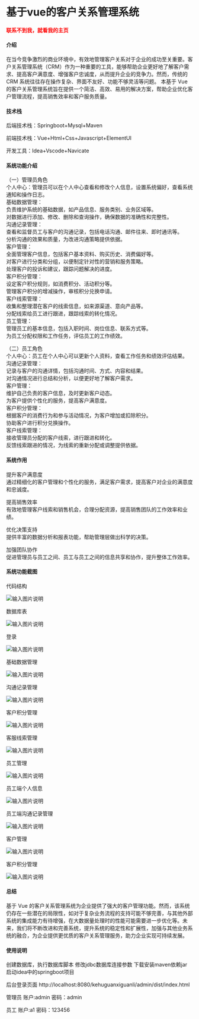 # 基于vue的客户关系管理系统

<h4 style='color:red'>联系不到我，就看我的主页 </h4> 
 
#### 介绍

在当今竞争激烈的商业环境中，有效地管理客户关系对于企业的成功至关重要。客户关系管理系统（CRM）作为一种重要的工具，能够帮助企业更好地了解客户需求、提高客户满意度、增强客户忠诚度，从而提升企业的竞争力。然而，传统的 CRM 系统往往存在操作复杂、界面不友好、功能不够灵活等问题。
本基于 Vue 的客户关系管理系统旨在提供一个简洁、高效、易用的解决方案，帮助企业优化客户管理流程，提高销售效率和客户服务质量。

#### 技术栈

后端技术栈：Springboot+Mysql+Maven

前端技术栈：Vue+Html+Css+Javascript+ElementUI

开发工具：Idea+Vscode+Navicate

#### 系统功能介绍

（一）管理员角色  
个人中心：管理员可以在个人中心查看和修改个人信息，设置系统偏好，查看系统通知和操作日志。  
基础数据管理：  
负责维护系统的基础数据，如产品信息、服务类别、业务区域等。  
对数据进行添加、修改、删除和查询操作，确保数据的准确性和完整性。  
沟通记录管理：  
查看和监督员工与客户的沟通记录，包括电话沟通、邮件往来、即时通讯等。  
分析沟通的效果和质量，为改进沟通策略提供依据。  
客户管理：  
全面管理客户信息，包括客户基本资料、购买历史、消费偏好等。  
对客户进行分类和分组，以便制定针对性的营销和服务策略。  
处理客户的投诉和建议，跟踪问题解决的进度。  
客户积分管理：  
设定客户积分规则，如消费积分、活动积分等。  
管理客户积分的增减操作，审核积分兑换申请。  
客户线索管理：  
收集和整理潜在客户的线索信息，如来源渠道、意向产品等。  
分配线索给员工进行跟进，跟踪线索的转化情况。  
员工管理：  
管理员工的基本信息，包括入职时间、岗位信息、联系方式等。  
为员工分配权限和工作任务，评估员工的工作绩效。  

（二）员工角色  
个人中心：员工在个人中心可以更新个人资料，查看工作任务和绩效评估结果。  
沟通记录管理：  
记录与客户的沟通详情，包括沟通时间、方式、内容和结果。  
对沟通情况进行总结和分析，以便更好地了解客户需求。  
客户管理：  
维护自己负责的客户信息，及时更新客户动态。  
为客户提供个性化的服务，提高客户满意度。  
客户积分管理：  
根据客户的消费行为和参与活动情况，为客户增加或扣除积分。  
协助客户进行积分兑换操作。  
客户线索管理：  
接收管理员分配的客户线索，进行跟进和转化。  
反馈线索跟进的情况，为线索的重新分配或调整提供依据。  

#### 系统作用

提升客户满意度  
通过精细化的客户管理和个性化的服务，满足客户需求，提高客户对企业的满意度和忠诚度。  

提高销售效率  
有效地管理客户线索和销售机会，合理分配资源，提高销售团队的工作效率和业绩。

优化决策支持  
提供丰富的数据分析和报表功能，帮助管理层做出科学的决策。

加强团队协作  
促进管理员与员工之间、员工与员工之间的信息共享和协作，提升整体工作效率。

#### 系统功能截图

代码结构

![输入图片说明](images/4d67efdff7062f7c80c383f74dfc106.png)

数据库表

![输入图片说明](images/5f089184b106a5ff4e158ea61a2f38c.png)

登录

![输入图片说明](images/2228f102eef6dbdf5cd240b1beca669.png)

基础数据管理

![输入图片说明](images/e6421dd082622ff73f9955171a4b764.png)

沟通记录管理

![输入图片说明](images/36af8172b5058c126dc570ef7abef90.png)

客户积分管理

![输入图片说明](images/d21781c59fdc7d0f34bd14f8571b490.png)

客服线索管理

![输入图片说明](images/14e0fc60169f357f61ada177777feca.png)

员工管理

![输入图片说明](images/bfa45e42abb012780b239bd08f87020.png)

员工端个人信息

![输入图片说明](images/b6750cdd8122fef788ac36435843f48.png)

员工端沟通记录管理

![输入图片说明](images/e0b1b5f6aa5ac1aa76e565522dc35a1.png)

客户管理

![输入图片说明](images/8f384654485e3257104a6212f7338b1.png)

客户积分管理

![输入图片说明](images/9a6154ad7c1004112071bf045587204.png)

#### 总结

基于 Vue 的客户关系管理系统为企业提供了强大的客户管理功能。然而，该系统仍存在一些潜在的局限性，如对于复杂业务流程的支持可能不够完善，与其他外部系统的集成能力有待增强，在大数据量处理时的性能可能需要进一步优化等。未来，我们将不断改进和完善系统，提升系统的稳定性和扩展性，加强与其他业务系统的融合，为企业提供更优质的客户关系管理服务，助力企业实现可持续发展。

#### 使用说明

创建数据库，执行数据库脚本 修改jdbc数据库连接参数 下载安装maven依赖jar 启动idea中的springboot项目

后台登录页面
http://localhost:8080/kehuguanxiguanli/admin/dist/index.html

管理员				账户:admin 		密码：admin

员工				账户:a1 		密码：123456